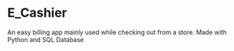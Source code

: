# E_Cashier
An easy billing app mainly used while checking out from a store. Made with Python and SQL Database
